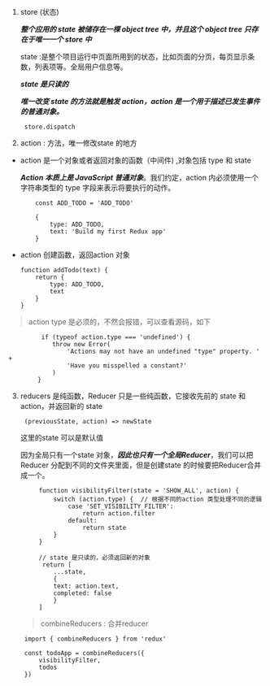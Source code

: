 1. store (状态)

   ***整个应用的 state 被储存在一棵 object tree 中，并且这个 object tree 只存在于唯一一个 store 中***

   state :是整个项目运行中页面所用到的状态，比如页面的分页，每页显示条数，列表项等。全局用户信息等。

   ***state 是只读的***

   ***唯一改变 state 的方法就是触发 action，action 是一个用于描述已发生事件的普通对象。***

        store.dispatch

2. action : 方法，唯一修改state 的地方


 +  action 是一个对象或者返回对象的函数（中间件) ,对象包括 type 和 state

     ***Action 本质上是 JavaScript 普通对象***。我们约定，action 内必须使用一个字符串类型的 type 字段来表示将要执行的动作。

            const ADD_TODO = 'ADD_TODO'

            {
                type: ADD_TODO,
                text: 'Build my first Redux app'
            }

  + action 创建函数，返回action 对象


        function addTodo(text) {
            return {
                type: ADD_TODO,
                text
            }
        }

   > action type 是必须的，不然会报错，可以查看源码，如下

             if (typeof action.type === 'undefined') {
                throw new Error(
                    'Actions may not have an undefined "type" property. ' +
                    'Have you misspelled a constant?'
                )
            }

3. reducers 是纯函数，Reducer 只是一些纯函数，它接收先前的 state 和 action，并返回新的 state

        (previousState, action) => newState

   这里的state 可以是默认值

   因为全局只有一个state 对象，***因此也只有一个全局Reducer***，我们可以把Reducer 分配到不同的文件夹里面，但是创建state 的时候要把Reducer合并成一个。

            function visibilityFilter(state = 'SHOW_ALL', action) {
                switch (action.type) {  // 根据不同的action 类型处理不同的逻辑
                    case 'SET_VISIBILITY_FILTER':
                        return action.filter
                    default:
                        return state
                }
            }

            // state 是只读的，必须返回新的对象
             return [
                ...state,
                {
                text: action.text,
                completed: false
                }
            ]

   > combineReducers : 合并reducer
   
        import { combineReducers } from 'redux'

        const todoApp = combineReducers({
            visibilityFilter,
            todos
        })